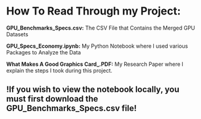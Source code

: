 # How To Read Through my Project:

**GPU_Benchmarks_Specs.csv:** The CSV File that Contains the Merged GPU Datasets

**GPU_Specs_Economy.ipynb:** My Python Notebook where I used various Packages to Analyze the Data

**What Makes A Good Graphics Card_.PDF:** My Research Paper where I explain the steps I took during this project.

## !If you wish to view the notebook locally, you must first download the GPU_Benchmarks_Specs.csv file!
